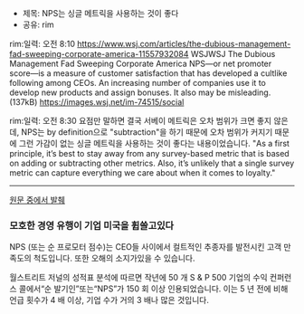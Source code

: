 - 제목: NPS는 싱글 메트릭을 사용하는 것이 좋다
- 공유: rim


rim:일력:  오전 8:10
https://www.wsj.com/articles/the-dubious-management-fad-sweeping-corporate-america-11557932084
WSJWSJ
The Dubious Management Fad Sweeping Corporate America
NPS—or net promoter score—is a measure of customer satisfaction that has developed a cultlike following among CEOs. An increasing number of companies use it to develop new products and assign bonuses. It also may be misleading. (137kB)
https://images.wsj.net/im-74515/social






rim:일력:  오전 8:30
요점만 말하면 결국 서베이 메트릭은 오차 범위가 크면 좋지 않은데,  NPS는 by definition으로 "subtraction"을 하기 때문에 오차 범위가 커지기 때문에 그런 가감이 없는 싱글 메트릭을 사용하는 것이 좋다는 내용이었습니다.
"As a first principle, it’s best to stay away from any survey-based metric that is based on adding or subtracting other metrics. Also, it’s unlikely that a single survey metric can capture everything we care about when it comes to loyalty."


---
[원문 중에서 발췌](https://www.wsj.com/articles/the-dubious-management-fad-sweeping-corporate-america-11557932084)


### 모호한 경영 유행이 기업 미국을 휩쓸고있다
NPS (또는 순 프로모터 점수)는 CEO들 사이에서 컬트적인 추종자를 발전시킨 고객 만족도의 척도입니다. 또한 오해의 소지가있을 수 있습니다.


월스트리트 저널의 성적표 분석에 따르면 작년에 50 개 S & P 500 기업의 수익 컨퍼런스 콜에서“순 발기인”또는“NPS”가 150 회 이상 인용되었습니다. 이는 5 년 전에 비해 언급 횟수가 4 배 이상, 기업 수가 거의 3 배나 많은 것입니다.